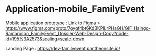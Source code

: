 # Application-mobile_FamilyEvent

Mobile application prototype : 
Link to Figma > https://www.figma.com/proto/7gyqf4bt6KdBKPiLrPHaGH/GIF_Haingo-Ramaroson_FamilyEvent_Dossier-Web-Design-Copy?node-id=195%3A2573&scaling=scale-down

Landing Page :
https://dev-familyevent.pantheonsite.io/
